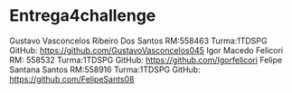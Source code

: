 # Entrega4challenge

Gustavo Vasconcelos Ribeiro Dos Santos RM:558463 Turma:1TDSPG GitHub: https://github.com/GustavoVasconcelos045
Igor Macedo Felicori RM: 558532 Turma:1TDSPG GitHub: https://github.com/Igorfelicori
Felipe Santana Santos RM:558916 Turma:1TDSPG GitHub: https://github.com/FelipeSants08
